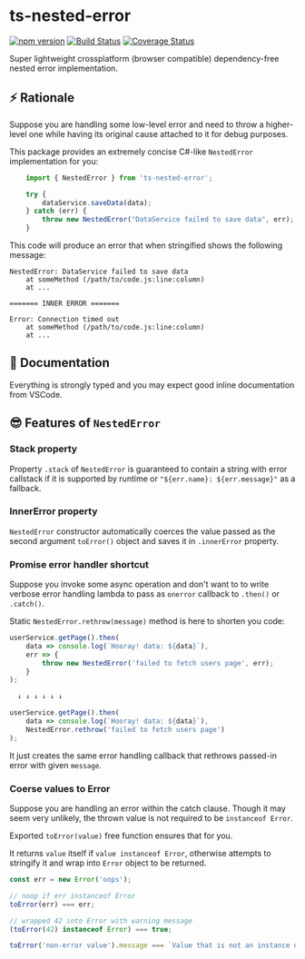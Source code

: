 # ts-nested-error

[![npm version](https://badge.fury.io/js/ts-nested-error.svg)](https://badge.fury.io/js/ts-nested-error)
[![Build Status](https://travis-ci.com/Veetaha/ts-nested-error.svg?branch=master)](https://travis-ci.com/Veetaha/ts-nested-error)
[![Coverage Status](https://coveralls.io/repos/github/Veetaha/ts-nested-error/badge.svg?branch=master)](https://coveralls.io/github/Veetaha/ts-nested-error?branch=master)

Super lightweight crossplatform (browser compatible) dependency-free nested error implementation.

## :zap: Rationale

Suppose you are handling some low-level error and need to throw a higher-level one while having its original cause attached to it for debug purposes.

This package provides an extremely concise C#-like `NestedError` implementation for you:

```ts
    import { NestedError } from 'ts-nested-error';

    try {
        dataService.saveData(data);
    } catch (err) {
        throw new NestedError("DataService failed to save data", err);
    }
```
This code will produce an error that when stringified shows the following message:
```
NestedError: DataService failed to save data
    at someMethod (/path/to/code.js:line:column)
    at ...

======= INNER ERROR =======

Error: Connection timed out
    at someMethod (/path/to/code.js:line:column)
    at ...
```

## :scroll: Documentation
Everything is strongly typed and you may expect good inline documentation from VSCode.

## :sunglasses: Features of `NestedError`

### Stack property
Property `.stack` of `NestedError` is guaranteed to contain a string with error
callstack if it is supported by runtime or `"${err.name}: ${err.message}"` as a fallback.

### InnerError property

`NestedError` constructor automatically coerces the value passed as the second argument `toError()` object and saves it in `.innerError` property. 


### Promise error handler shortcut

Suppose you invoke some async operation and don't want to to write verbose
error handling lambda to pass as `onerror` callback to `.then()` or `.catch()`.

Static `NestedError.rethrow(message)` method is here to shorten you code:

```ts
userService.getPage().then(
    data => console.log(`Hooray! data: ${data}`),
    err => {
        throw new NestedError('failed to fetch users page', err);
    }
);

  ↓ ↓ ↓ ↓ ↓ ↓

userService.getPage().then(
    data => console.log(`Hooray! data: ${data}`),
    NestedError.rethrow('failed to fetch users page')
);
```
It just creates the same error handling callback that rethrows passed-in error with given `message`.


### Coerse values to Error

Suppose you are handling an error within the catch clause.
Though it may seem very unlikely, the thrown value is not required to be `instanceof Error`.

Exported `toError(value)` free function ensures that for you.

It returns `value` itself if `value instanceof Error`, otherwise attempts to
stringify it and wrap into `Error` object to be returned.

```ts
const err = new Error('oops');

// noop if err instanceof Error
toError(err) === err; 

// wrapped 42 into Error with warning message
(toError(42) instanceof Error) === true; 

toError('non-error value').message === `Value that is not an instance of Error was thrown: non-error value`

```

